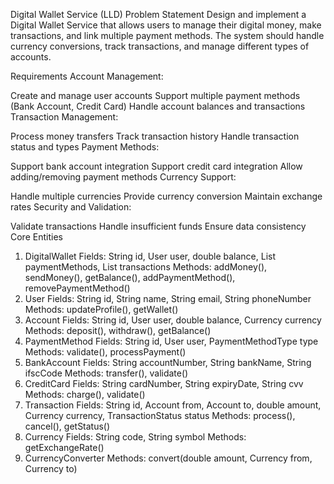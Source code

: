 Digital Wallet Service (LLD)
Problem Statement
Design and implement a Digital Wallet Service that allows users to manage their digital money, make transactions, and link multiple payment methods. The system should handle currency conversions, track transactions, and manage different types of accounts.

Requirements
Account Management:

Create and manage user accounts
Support multiple payment methods (Bank Account, Credit Card)
Handle account balances and transactions
Transaction Management:

Process money transfers
Track transaction history
Handle transaction status and types
Payment Methods:

Support bank account integration
Support credit card integration
Allow adding/removing payment methods
Currency Support:

Handle multiple currencies
Provide currency conversion
Maintain exchange rates
Security and Validation:

Validate transactions
Handle insufficient funds
Ensure data consistency
Core Entities
1. DigitalWallet
Fields: String id, User user, double balance, List paymentMethods, List transactions
Methods: addMoney(), sendMoney(), getBalance(), addPaymentMethod(), removePaymentMethod()
2. User
Fields: String id, String name, String email, String phoneNumber
Methods: updateProfile(), getWallet()
3. Account
Fields: String id, User user, double balance, Currency currency
Methods: deposit(), withdraw(), getBalance()
4. PaymentMethod
Fields: String id, User user, PaymentMethodType type
Methods: validate(), processPayment()
5. BankAccount
Fields: String accountNumber, String bankName, String ifscCode
Methods: transfer(), validate()
6. CreditCard
Fields: String cardNumber, String expiryDate, String cvv
Methods: charge(), validate()
7. Transaction
Fields: String id, Account from, Account to, double amount, Currency currency, TransactionStatus status
Methods: process(), cancel(), getStatus()
8. Currency
Fields: String code, String symbol
Methods: getExchangeRate()
9. CurrencyConverter
Methods: convert(double amount, Currency from, Currency to)
